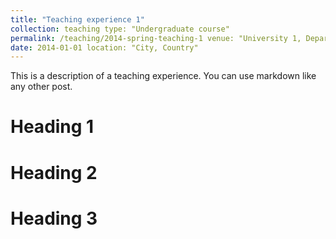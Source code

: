 ```yaml
---
title: "Teaching experience 1"
collection: teaching type: "Undergraduate course"
permalink: /teaching/2014-spring-teaching-1 venue: "University 1, Department"
date: 2014-01-01 location: "City, Country"
---
```


This is a description of a teaching experience. You can use markdown like any other post.

Heading 1
======

Heading 2
======

Heading 3
======
